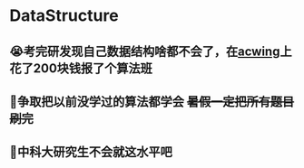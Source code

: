 # DataStructure

## 😭考完研发现自己数据结构啥都不会了，在[acwing](https://www.acwing.com)上花了200块钱报了个算法班
## 🧐争取把以前没学过的算法都学会  ~~暑假一定把所有题目刷完~~
## 👀中科大研究生不会就这水平吧
